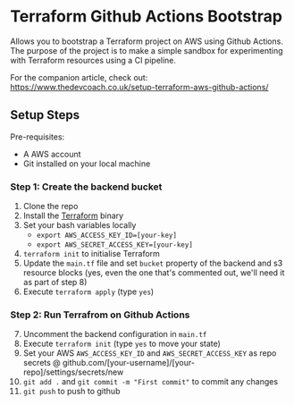 # Terraform Github Actions Bootstrap

Allows you to bootstrap a Terraform project on AWS using Github Actions. The purpose of the project is to make a simple sandbox for experimenting with Terraform resources using a CI pipeline.

For the companion article, check out: https://www.thedevcoach.co.uk/setup-terraform-aws-github-actions/

## Setup Steps

Pre-requisites: 
* A AWS account
* Git installed on your local machine

### Step 1: Create the backend bucket

1. Clone the repo
2. Install the [Terraform](https://www.terraform.io/downloads.html) binary
3. Set your bash variables locally 
    * `export AWS_ACCESS_KEY_ID=[your-key]` 
    * `export AWS_SECRET_ACCESS_KEY=[your-key]`
4. `terraform init` to initialise Terraform 
5. Update the `main.tf` file and set `bucket` property of the backend and s3 resource blocks (yes, even the one that's commented out, we'll need it as part of step 8)
6. Execute `terraform apply` (type `yes`)

### Step 2: Run Terrafrom on Github Actions

7. Uncomment the backend configuration in `main.tf` 
8. Execute `terraform init` (type `yes` to move your state)
9. Set your AWS `AWS_ACCESS_KEY_ID` and `AWS_SECRET_ACCESS_KEY` as repo secrets @ github.com/[your-username]/[your-repo]/settings/secrets/new
10. `git add .` and `git commit -m "First commit"` to commit any changes
11. `git push` to push to github

